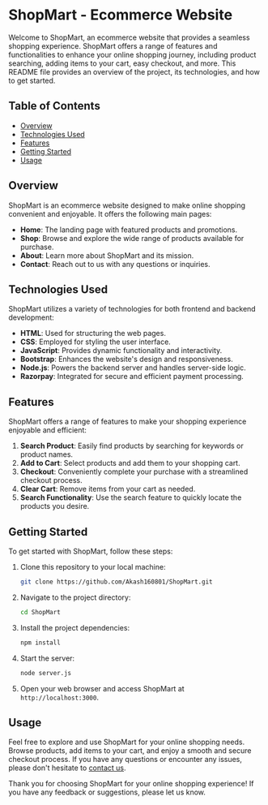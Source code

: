 
# ShopMart - Ecommerce Website

Welcome to ShopMart, an ecommerce website that provides a seamless shopping experience. ShopMart offers a range of features and functionalities to enhance your online shopping journey, including product searching, adding items to your cart, easy checkout, and more. This README file provides an overview of the project, its technologies, and how to get started.

## Table of Contents
- [Overview](#overview)
- [Technologies Used](#technologies-used)
- [Features](#features)
- [Getting Started](#getting-started)
- [Usage](#usage)

## Overview

ShopMart is an ecommerce website designed to make online shopping convenient and enjoyable. It offers the following main pages:
- **Home**: The landing page with featured products and promotions.
- **Shop**: Browse and explore the wide range of products available for purchase.
- **About**: Learn more about ShopMart and its mission.
- **Contact**: Reach out to us with any questions or inquiries.

## Technologies Used

ShopMart utilizes a variety of technologies for both frontend and backend development:

- **HTML**: Used for structuring the web pages.
- **CSS**: Employed for styling the user interface.
- **JavaScript**: Provides dynamic functionality and interactivity.
- **Bootstrap**: Enhances the website's design and responsiveness.
- **Node.js**: Powers the backend server and handles server-side logic.
- **Razorpay**: Integrated for secure and efficient payment processing.

## Features

ShopMart offers a range of features to make your shopping experience enjoyable and efficient:

1. **Search Product**: Easily find products by searching for keywords or product names.
2. **Add to Cart**: Select products and add them to your shopping cart.
3. **Checkout**: Conveniently complete your purchase with a streamlined checkout process.
4. **Clear Cart**: Remove items from your cart as needed.
5. **Search Functionality**: Use the search feature to quickly locate the products you desire.

## Getting Started

To get started with ShopMart, follow these steps:

1. Clone this repository to your local machine:

   ```bash
   git clone https://github.com/Akash160801/ShopMart.git
   ```

2. Navigate to the project directory:

   ```bash
   cd ShopMart
   ```

3. Install the project dependencies:

   ```bash
   npm install
   ```

4. Start the server:

   ```bash
   node server.js
   ```

5. Open your web browser and access ShopMart at `http://localhost:3000`.

## Usage

Feel free to explore and use ShopMart for your online shopping needs. Browse products, add items to your cart, and enjoy a smooth and secure checkout process. If you have any questions or encounter any issues, please don't hesitate to [contact us](#contact).


Thank you for choosing ShopMart for your online shopping experience! If you have any feedback or suggestions, please let us know.
